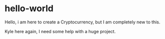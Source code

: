 # hello-world
Hello, i am here to create a Cryptocurrency, but I am completely new to this. 

Kyle here again, I need some help with a huge project. 
